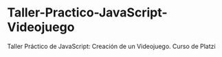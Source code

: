 # Taller-Practico-JavaScript-Videojuego
Taller Práctico de JavaScript: Creación de un Videojuego. Curso de Platzi
